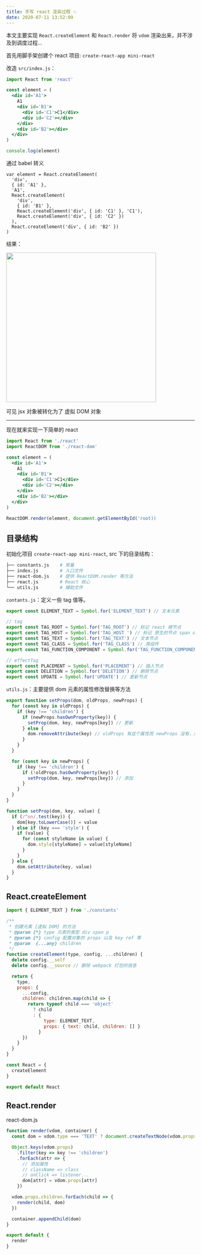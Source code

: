 ```yaml
---
title: 手写 react 渲染过程 ✨
date: 2020-07-11 13:52:09
---
```


本文主要实现 `React.createElement` 和 `React.render` 将 `vdom` 渲染出来，并不涉及到调度过程...

首先用脚手架创建个 react 项目: `create-react-app mini-react`

改造 `src/index.js`：

```jsx
import React from 'react'

const element = (
  <div id='A1'>
    A1
    <div id='B1'>
      <div id='C1'>C1</div>
      <div id='C2'></div>
    </div>
    <div id='B2'></div>
  </div>
)

console.log(element)
```

通过 babel 转义

```JS
var element = React.createElement(
  'div',
  { id: 'A1' },
  'A1',
  React.createElement(
    'div',
    { id: 'B1' },
    React.createElement('div', { id: 'C1' }, 'C1'),
    React.createElement('div', { id: 'C2' })
  ),
  React.createElement('div', { id: 'B2' })
)
```

结果：

<img style='height: 400px' src='https://gitee.com/alvin0216/cdn/raw/master/img/react/v-dom.png' />

可见 jsx 对象被转化为了 虚拟 DOM 对象

---

现在就来实现一下简单的 react

```jsx
import React from './react'
import ReactDOM from './react-dom'

const element = (
  <div id='A1'>
    A1
    <div id='B1'>
      <div id='C1'>C1</div>
      <div id='C2'></div>
    </div>
    <div id='B2'></div>
  </div>
)

ReactDOM.render(element, document.getElementById('root))
```

## 目录结构

初始化项目 `create-react-app mini-react`, src 下的目录结构：

```bash
├── constants.js    # 常量
├── index.js        # 入口文件
├── react-dom.js    # 提供 ReactDOM.render 等方法
├── react.js        # React 核心
└── utils.js        # 辅助文件
```

`contants.js`：定义一些 tag 值等。

```js
export const ELEMENT_TEXT = Symbol.for('ELEMENT_TEXT') // 文本元素

// tag
export const TAG_ROOT = Symbol.for('TAG_ROOT') // 标记 react 根节点
export const TAG_HOST = Symbol.for('TAG_HOST ') // 标记 原生的节点 span div p
export const TAG_TEXT = Symbol.for('TAG_TEXT') // 文本节点
export const TAG_CLASS = Symbol.for('TAG_CLASS') // 类组件
export const TAG_FUNCTION_COMPONENT = Symbol.for('TAG_FUNCTION_COMPONENT')

// effectTag
export const PLACEMENT = Symbol.for('PLACEMENT') // 插入节点
export const DELETION = Symbol.for('DELETION') // 删除节点
export const UPDATE = Symbol.for('UPDATE') // 更新节点
```

`utils.js`：主要提供 dom 元素的属性修改替换等方法

```js
export function setProps(dom, oldProps, newProps) {
  for (const key in oldProps) {
    if (key !== 'children') {
      if (newProps.hasOwnProperty(key)) {
        setProp(dom, key, newProps[key]) // 更新
      } else {
        dom.removeAttribute(key) // oldProps 有这个属性而 newProps 没有，则删除属性
      }
    }
  }

  for (const key in newProps) {
    if (key !== 'children') {
      if (!oldProps.hasOwnProperty(key)) {
        setProp(dom, key, newProps[key]) // 添加
      }
    }
  }
}

function setProp(dom, key, value) {
  if (/^on/.test(key)) {
    dom[key.toLowerCase()] = value
  } else if (key === 'style') {
    if (value) {
      for (const styleName in value) {
        dom.style[styleName] = value[styleName]
      }
    }
  } else {
    dom.setAttribute(key, value)
  }
}
```

## React.createElement <Badge text='react.js' />

```js
import { ELEMENT_TEXT } from './constants'

/**
 * 创建元素 {虚拟 DOM} 的方法
 * @param {*} type 元素的类型 div span p
 * @param {*} config 配置对象的 props 以及 key ref 等
 * @param  {...any} children
 */
function createElement(type, config, ...children) {
  delete config.__self
  delete config.__source // 删除 webpack 打包的信息

  return {
    type,
    props: {
      ...config,
      children: children.map(child => {
        return typeof child === 'object'
          ? child
          : {
              type: ELEMENT_TEXT,
              props: { text: child, children: [] }
            }
      })
    }
  }
}

const React = {
  createElement
}

export default React
```

## React.render

react-dom.js

```js
function render(vdom, container) {
  const dom = vdom.type === 'TEXT' ? document.createTextNode(vdom.props.text) : document.createElement(vdom.type)

  Object.keys(vdom.props)
    .filter(key => key !== 'children')
    .forEach(attr => {
      // 添加属性
      // className => class
      // onClick => listener...
      dom[attr] = vdom.props[attr]
    })

  vdom.props.children.forEach(child => {
    render(child, dom)
  })

  container.appendChild(dom)
}

export default {
  render
}
```
